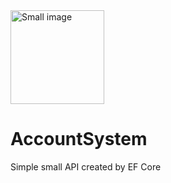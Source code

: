 <img src="https://i.pinimg.com/736x/68/a4/48/68a4482ef13d14420f839ead427b9511.jpg" width="150" alt="Small image">

# AccountSystem
Simple small API created by EF Core 
